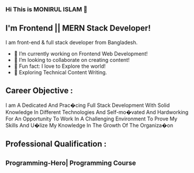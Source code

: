 ### Hi This is MONIRUL ISLAM 👋


## I'm Frontend || MERN Stack Developer!
I am front-end & full stack developer from Bangladesh.
- 🔭 I’m currently working on Frontend Web Development!
- 👯 I’m looking to collaborate on creating content!
- 🚀 Fun fact: I love to Explore the world!
- 🌱 Exploring Technical Content Writing.


## Career Objective :
I am A Dedicated And Prac�cing Full
Stack Development With Solid
Knowledge In Different Technologies
And Self-mo�vated And Hardworking
For An Opportunity To Work In A
Challenging Environment To Prove
My Skills And U�lize My Knowledge
In The Growth Of The Organiza�on


## Professional Qualification :
## <sub>Programming-Hero| Programming Course</sub>

